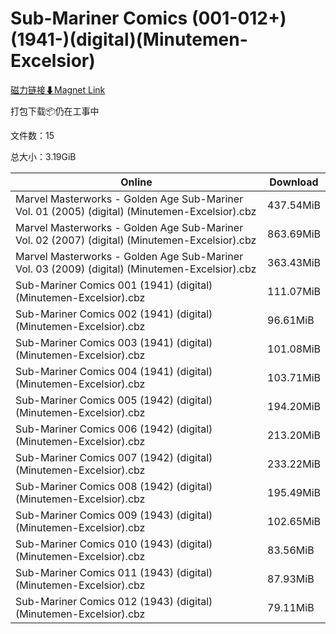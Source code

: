 # Sub-Mariner Comics (001-012+)(1941-)(digital)(Minutemen-Excelsior)

[磁力链接⬇Magnet Link](magnet:?xt=urn:btih:9f3c7783c31862e9f46e3d6f7ae6986590ae2cac&dn=Sub-Mariner%20Comics%20%28001-012%2B%29%281941-%29%28digital%29%28Minutemen-Excelsior%29)

打包下载📦仍在工事中

文件数：15

总大小：3.19GiB

Online | Download
--- | ---
Marvel Masterworks - Golden Age Sub-Mariner Vol. 01 (2005) (digital) (Minutemen-Excelsior).cbz | 437.54MiB
Marvel Masterworks - Golden Age Sub-Mariner Vol. 02 (2007) (digital) (Minutemen-Excelsior).cbz | 863.69MiB
Marvel Masterworks - Golden Age Sub-Mariner Vol. 03 (2009) (digital) (Minutemen-Excelsior).cbz | 363.43MiB
Sub-Mariner Comics 001 (1941) (digital) (Minutemen-Excelsior).cbz | 111.07MiB
Sub-Mariner Comics 002 (1941) (digital) (Minutemen-Excelsior).cbz | 96.61MiB
Sub-Mariner Comics 003 (1941) (digital) (Minutemen-Excelsior).cbz | 101.08MiB
Sub-Mariner Comics 004 (1941) (digital) (Minutemen-Excelsior).cbz | 103.71MiB
Sub-Mariner Comics 005 (1942) (digital) (Minutemen-Excelsior).cbz | 194.20MiB
Sub-Mariner Comics 006 (1942) (digital) (Minutemen-Excelsior).cbz | 213.20MiB
Sub-Mariner Comics 007 (1942) (digital) (Minutemen-Excelsior).cbz | 233.22MiB
Sub-Mariner Comics 008 (1942) (digital) (Minutemen-Excelsior).cbz | 195.49MiB
Sub-Mariner Comics 009 (1943) (digital) (Minutemen-Excelsior).cbz | 102.65MiB
Sub-Mariner Comics 010 (1943) (digital) (Minutemen-Excelsior).cbz | 83.56MiB
Sub-Mariner Comics 011 (1943) (digital) (Minutemen-Excelsior).cbz | 87.93MiB
Sub-Mariner Comics 012 (1943) (digital) (Minutemen-Excelsior).cbz | 79.11MiB